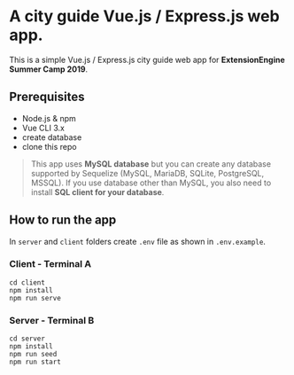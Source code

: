 # A city guide Vue.js / Express.js web app.

This is a simple Vue.js / Express.js city guide web app for **ExtensionEngine Summer Camp 2019**.

## Prerequisites
* Node.js & npm
* Vue CLI 3.x
* create database
* clone this repo

> This app uses **MySQL database** but you can create any database supported by Sequelize (MySQL, MariaDB, SQLite, PostgreSQL, MSSQL).
> If you use database other than MySQL, you also need to install **SQL client for your database**.

## How to run the app

In `server` and `client` folders create `.env` file as shown in `.env.example`.

### Client - Terminal A

```
cd client
npm install
npm run serve
```

### Server - Terminal B

```
cd server
npm install
npm run seed
npm run start
```